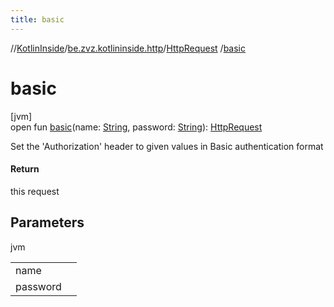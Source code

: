 ```yaml
---
title: basic
---
```

//[KotlinInside](../../../index.html)/[be.zvz.kotlininside.http](../index.html)/[HttpRequest](index.html)
/[basic](basic.html)

# basic

[jvm]\
open fun [basic](basic.html)(name: [String](https://docs.oracle.com/javase/7/docs/api/java/lang/String.html),
password: [String](https://docs.oracle.com/javase/7/docs/api/java/lang/String.html)): [HttpRequest](index.html)

Set the 'Authorization' header to given values in Basic authentication format

#### Return

this request

## Parameters

jvm

| | |
|---|---|
| name |  |
| password |  |




